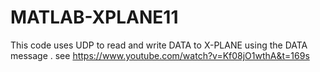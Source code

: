 # MATLAB-XPLANE11
This code uses UDP to read and write DATA to X-PLANE using the DATA message .
see https://www.youtube.com/watch?v=Kf08jO1wthA&t=169s

